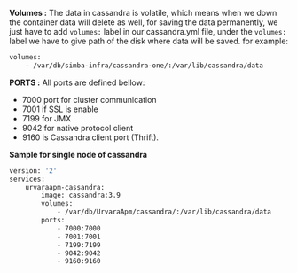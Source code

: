 **Volumes :**
The data in cassandra is volatile, which means when we down the container data will delete as well, for saving the data permanently, we just have to add `volumes:` label in our cassandra.yml file, under the `volumes:` label we have to give path of the disk where data will be saved. for example:

```bash
volumes:
    - /var/db/simba-infra/cassandra-one/:/var/lib/cassandra/data
```

**PORTS :** All ports are defined bellow:

* 7000 port for cluster communication
* 7001 if SSL is enable
* 7199 for JMX
* 9042 for native protocol client
* 9160 is Cassandra client port (Thrift).

**Sample for single node of cassandra**

```bash
version: '2'
services:
    urvaraapm-cassandra:
        image: cassandra:3.9
        volumes:
            - /var/db/UrvaraApm/cassandra/:/var/lib/cassandra/data
        ports:
            - 7000:7000
            - 7001:7001
            - 7199:7199
            - 9042:9042
            - 9160:9160
```